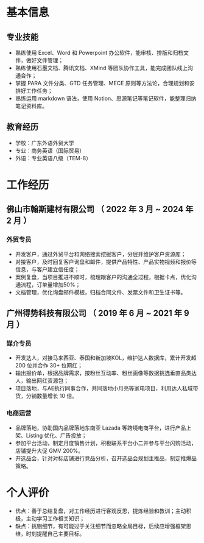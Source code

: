 # 基本信息

## 专业技能

- 熟练使用 Excel、Word 和 Powerpoint 办公软件，能审核、排版和归档文件，做好文件管理；
- 熟练使用石墨文档、腾讯文档、XMind 等团队协作工具，能完成团队线上沟通合作；
- 掌握 PARA 文件分类、GTD 任务管理、MECE 原则等方法论，合理规划和安排好工作任务；
- 熟练运用 markdown 语法，使用 Notion、思源笔记等笔记软件，能整理归纳笔记资料库。

## 教育经历

- 学校：广东外语外贸大学
- 专业：商务英语（国际贸易）
- 外语：专业英语八级（TEM-8）

# 工作经历

## 佛山市翰斯建材有限公司 （ 2022 年 3 月 ~ 2024 年 2 月 ）

### 外贸专员

- 开发客户，通过外贸平台和网络搜索挖掘客户，分层并维护客户资源库；
- 对接客户，及时回复客户询盘和邮件，提供产品特性、产品实物视频和报价等信息，与客户建立信任度；
- 案例复盘，当项目推进不顺时，梳理跟客户的沟通全过程，根据卡点，优化沟通流程，订单量增加50%；
- 文档管理，优化询盘邮件模板，归档合同文件、发票文件和卫生证书等。

## 广州得势科技有限公司 （ 2019 年 6 月 ~ 2021 年 9 月 ）

### 媒介专员

- 开发达人，对接马来西亚、泰国和新加坡KOL，维护达人数据库，累计开发超 200 位并合作 30+ 位网红；
- 输出报价单，根据品牌需求，按粉丝互动率、粉丝画像等数据挑选垂直品类达人，输出网红资源包；
- 项目落地，与AE执行同事合作，共同落地小月亮等家电项目，利用达人私域带货，分销数量增长 10 倍。

### 电商运营

- 品牌落地，协助国内品牌落地东南亚 Lazada 等跨境电商平台，进行产品上架、Listing 优化、广告投放；
- 参加平台活动，制定月度销售计划，积极联系平台小二并参与平台闪购活动，店铺提升大促 GMV 200%。
- 开选品会，针对对标店铺进行竞品分析，召开选品会规划主推品，制定推爆品策略。

# 个人评价

- 优点：善于总结复盘，对工作经历进行客观反思，提炼经验和教训；主动积极，主动学习工作相关知识；
- 缺点：挑剔细节，有可能过于关注细节而忽略全局目标，后续应增强框架思维，时刻提醒自己主要目标。